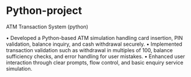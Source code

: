 ﻿# Python-project
ATM Transaction System (python) 

• Developed a Python-based ATM simulation handling card insertion, PIN validation, 
balance inquiry, and cash withdrawal securely. 
• Implemented transaction validation such as withdrawal in multiples of 100, balance 
sufficiency checks, and error handling for user mistakes. 
• Enhanced user interaction through clear prompts, flow control, and basic enquiry 
service simulation. 
